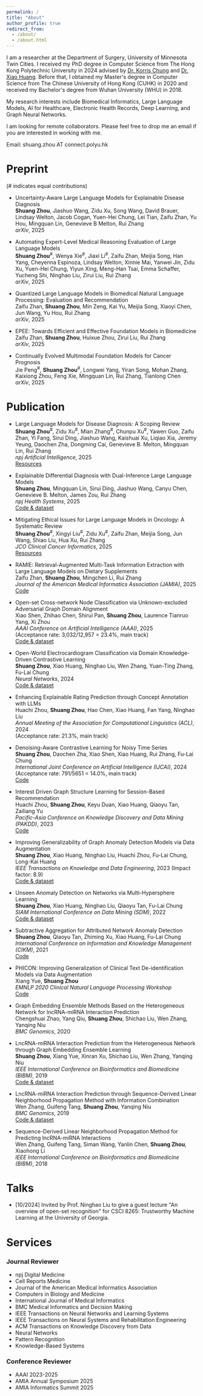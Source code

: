 ```yaml
---
permalink: /
title: "About"
author_profile: true
redirect_from: 
  - /about/
  - /about.html
---
```


I am a researcher at the Department of Surgery, University of Minnesota Twin Cities. I received my PhD degree in Computer Science from The Hong Kong Polytechnic University in 2024 advised by [Dr. Korris Chung](https://www.polyu.edu.hk/comp/people/academic-staff/dr-chung-fu-lai-korris/) and [Dr. Xiao Huang](https://www4.comp.polyu.edu.hk/~xiaohuang/). Before that, I obtained my Master's degree in Computer Science from The Chinese University of Hong Kong (CUHK) in 2020 and received my Bachelor's degree from Wuhan University (WHU) in 2018.


My research interests include Biomedical Informatics, Large Language Models, AI for Healthcare, Electronic Health Records, Deep Learning, and Graph Neural Networks. 


I am looking for remote collaborators. Please feel free to drop me an email if you are interested in working with me.

Email: shuang.zhou AT connect.polyu.hk


# Preprint 
(# indicates equal contributions)

- Uncertainty-Aware Large Language Models for Explainable Disease Diagnosis  
  **Shuang Zhou**, Jiashuo Wang, Zidu Xu, Song Wang, David Brauer, Lindsay Welton, Jacob Cogan, Yuen-Hei Chung, Lei Tian, Zaifu Zhan, Yu Hou, Mingquan Lin, Genevieve B Melton, Rui Zhang  
  *arXiv*, 2025

- Automating Expert-Level Medical Reasoning Evaluation of Large Language Models  
  **Shuang Zhou**<sup>#</sup>, Wenya Xie<sup>#</sup>, Jiaxi Li<sup>#</sup>, Zaifu Zhan, Meijia Song, Han Yang, Cheyenna Espinoza, Lindsay Welton, Xinnie Mai, Yanwei Jin, Zidu Xu, Yuen-Hei Chung, Yiyun Xing, Meng-Han Tsai, Emma Schaffer, Yucheng Shi, Ninghao Liu, Zirui Liu, Rui Zhang  
  *arXiv*, 2025

- Quantized Large Language Models in Biomedical Natural Language Processing: Evaluation and Recommendation  
  Zaifu Zhan, **Shuang Zhou**, Min Zeng, Kai Yu, Meijia Song, Xiaoyi Chen, Jun Wang, Yu Hou, Rui Zhang  
  *arXiv*, 2025

- EPEE: Towards Efficient and Effective Foundation Models in Biomedicine  
  Zaifu Zhan, **Shuang Zhou**, Huixue Zhou, Zirui Liu, Rui Zhang  
  *arXiv*, 2025
  
- Continually Evolved Multimodal Foundation Models for Cancer Prognosis  
  Jie Peng<sup>#</sup>, **Shuang Zhou**<sup>#</sup>, Longwei Yang, Yiran Song, Mohan Zhang, Kaixiong Zhou, Feng Xie, Mingquan Lin, Rui Zhang, Tianlong Chen  
  *arXiv*, 2025



# Publication
- Large Language Models for Disease Diagnosis: A Scoping Review  
  **Shuang Zhou**<sup>#</sup>, Zidu Xu<sup>#</sup>, Mian Zhang<sup>#</sup>, Chunpu Xu<sup>#</sup>, Yawen Guo, Zaifu Zhan, Yi Fang, Sirui Ding, Jiashuo Wang, Kaishuai Xu, Liqiao Xia, Jeremy Yeung, Daochen Zha, Dongming Cai, Genevieve B. Melton, Mingquan Lin, Rui Zhang  
  *npj Artificial Intelligence*, 2025   
  [Resources](https://github.com/betterzhou/Awesome-LLM-Disease-Diagnosis)
  
- Explainable Differential Diagnosis with Dual-Inference Large Language Models  
  **Shuang Zhou**, Mingquan Lin, Sirui Ding, Jiashuo Wang, Canyu Chen, Genevieve B. Melton, James Zou, Rui Zhang  
  *npj Health Systems*, 2025  
  [Code & dataset](https://github.com/betterzhou/Dual-Inf)

- Mitigating Ethical Issues for Large Language Models in Oncology: A Systematic Review  
  **Shuang Zhou**<sup>#</sup>, Xingyi Liu<sup>#</sup>, Zidu Xu<sup>#</sup>, Zaifu Zhan, Meijia Song, Jun Wang, Shiao Liu, Hua Xu, Rui Zhang  
  *JCO Clinical Cancer Informatics*, 2025  
  [Resources](https://ascopubs.org/doi/10.1200/CCI-25-00076)

- RAMIE: Retrieval-Augmented Multi-Task Information Extraction with Large Language Models on Dietary Supplements  
  Zaifu Zhan, **Shuang Zhou**, Mingchen Li, Rui Zhang  
  *Journal of the American Medical Informatics Association (JAMIA)*, 2025   
  [Code](https://github.com/Learner4everrr/RAMIE)   

- Open-set Cross-network Node Classification via Unknown-excluded Adversarial Graph Domain Alignment  
  Xiao Shen, Zhihao Chen, Shirui Pan, **Shuang Zhou**, Laurence Tianruo Yang, Xi Zhou  
  *AAAI Conference on Artificial Intelligence (AAAI)*, 2025  
  (Acceptance rate: 3,032/12,957 = 23.4%, main track)  
  [Code & dataset](https://github.com/3480430977/UAGA)  

- Open-World Electrocardiogram Classification via Domain Knowledge-Driven Contrastive Learning  
  **Shuang Zhou**, Xiao Huang, Ninghao Liu, Wen Zhang, Yuan-Ting Zhang, Fu-Lai Chung  
  *Neural Networks*, 2024  
  [Code & dataset](https://github.com/betterzhou/Open_World_ECG_Classification)

- Enhancing Explainable Rating Prediction through Concept Annotation with LLMs  
  Huachi Zhou, **Shuang Zhou**, Hao Chen, Xiao Huang, Fan Yang, Ninghao Liu  
  *Annual Meeting of the Association for Computational Linguistics (ACL)*, 2024  
  (Acceptance rate: 21.3%, main track)

- Denoising-Aware Contrastive Learning for Noisy Time Series  
  **Shuang Zhou**, Daochen Zha, Xiao Shen, Xiao Huang, Rui Zhang, Fu-Lai Chung  
  *International Joint Conference on Artificial Intelligence (IJCAI)*, 2024  
  (Acceptance rate: 791/5651 = 14.0%, main track)  
  [Code](https://github.com/betterzhou/DECL)

- Interest Driven Graph Structure Learning for Session-Based Recommendation  
  Huachi Zhou, **Shuang Zhou**, Keyu Duan, Xiao Huang, Qiaoyu Tan, Zailiang Yu  
  *Pacific-Asia Conference on Knowledge Discovery and Data Mining (PAKDD)*, 2023  
  [Code](https://github.com/huachzhou/PIGR)

- Improving Generalizability of Graph Anomaly Detection Models via Data Augmentation  
  **Shuang Zhou**, Xiao Huang, Ninghao Liu, Huachi Zhou, Fu-Lai Chung, Long-Kai Huang  
  *IEEE Transactions on Knowledge and Data Engineering*, 2023 (Impact factor: 8.9)  
  [Code & dataset](https://github.com/betterzhou/AugAN)

- Unseen Anomaly Detection on Networks via Multi-Hypersphere Learning  
  **Shuang Zhou**, Xiao Huang, Ninghao Liu, Qiaoyu Tan, Fu-Lai Chung  
  *SIAM International Conference on Data Mining (SDM)*, 2022  
  [Code & dataset](https://github.com/betterzhou/MHGL)

- Subtractive Aggregation for Attributed Network Anomaly Detection  
  **Shuang Zhou**, Qiaoyu Tan, Zhiming Xu, Xiao Huang, Fu-Lai Chung  
  *International Conference on Information and Knowledge Management (CIKM)*, 2021  
  [Code](https://github.com/betterzhou/AAGNN)

- PHICON: Improving Generalization of Clinical Text De-identification Models via Data Augmentation  
  Xiang Yue, **Shuang Zhou**  
  *EMNLP 2020 Clinical Natural Language Processing Workshop*  
  [Code](https://github.com/betterzhou/PHICON)

- Graph Embedding Ensemble Methods Based on the Heterogeneous Network for lncRNA-miRNA Interaction Prediction  
  Chengshuai Zhao, Yang Qiu, **Shuang Zhou**, Shichao Liu, Wen Zhang, Yanqing Niu  
  *BMC Genomics*, 2020

- LncRNA-miRNA Interaction Prediction from the Heterogeneous Network through Graph Embedding Ensemble Learning  
  **Shuang Zhou**, Xiang Yue, Xinran Xu, Shichao Liu, Wen Zhang, Yanqing Niu  
  *IEEE International Conference on Bioinformatics and Biomedicine (BIBM)*, 2019  
  [Code & dataset](https://github.com/betterzhou/GEEL)

- LncRNA-miRNA Interaction Prediction through Sequence-Derived Linear Neighborhood Propagation Method with Information Combination  
  Wen Zhang, Guifeng Tang, **Shuang Zhou**, Yanqing Niu  
  *BMC Genomics*, 2019  
  [Code & dataset](https://github.com/betterzhou/SLNPM)

- Sequence-Derived Linear Neighborhood Propagation Method for Predicting lncRNA-miRNA Interactions  
  Wen Zhang, Guifeng Tang, Siman Wang, Yanlin Chen, **Shuang Zhou**, Xiaohong Li  
  *IEEE International Conference on Bioinformatics and Biomedicine (BIBM)*, 2018


# Talks

- [10/2024] Invited by Prof. Ninghao Liu to give a guest lecture "An overview of open-set recognition" for CSCI 8265: Trustworthy Machine Learning at the University of Georgia.



# Services

### Journal Reviewer

- npj Digital Medicine
- Cell Reports Medicine
- Journal of the American Medical Informatics Association
- Computers in Biology and Medicine
- International Journal of Medical Informatics
- BMC Medical Informatics and Decision Making  
- IEEE Transactions on Neural Networks and Learning Systems
- IEEE Transactions on Neural Systems and Rehabilitation Engineering
- ACM Transactions on Knowledge Discovery from Data
- Neural Networks
- Pattern Recognition
- Knowledge-Based Systems


### Conference Reviewer

- AAAI 2023-2025
- AMIA Annual Symposium 2025
- AMIA Informatics Summit 2025


